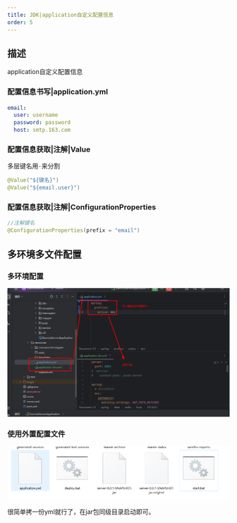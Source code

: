 ```yaml
---
title: JDK|application自定义配置信息
order: 5
---
```


## 描述

<chatmessage avatar="../../assets/emoji/blzt.png" :avatarWidth="40">
application自定义配置信息
</chatmessage>

### 配置信息书写|application.yml

```yml
email:
  user: username
  password: password
  host: smtp.163.com
```

### 配置信息获取|注解|Value

<chatmessage avatar="../../assets/emoji/blzt.png" :avatarWidth="40">

多层键名用`·`来分割

</chatmessage>

```java
@Value("${键名}")
@Value("${email.user}")
```

###  配置信息获取|注解|ConfigurationProperties

```java
//注解键名
@ConfigurationProperties(prefix = "email")
```

## 多环境多文件配置

### 多环境配置

![](assets%2Fjdk0013.png)


### 使用外置配置文件

![](assets%2Fjdk0012.png)

<chatmessage avatar="../../assets/emoji/blzt.png" :avatarWidth="40">
很简单拷一份yml就行了，在jar包同级目录启动即可。
</chatmessage>
